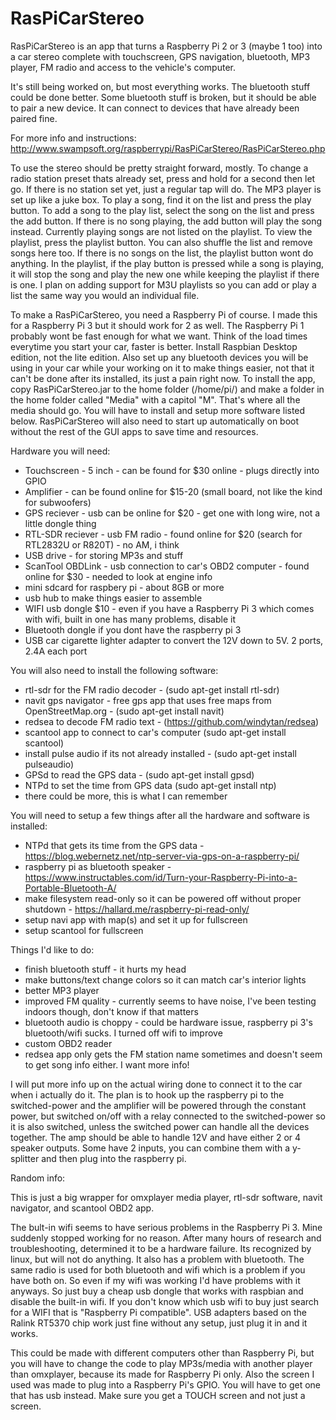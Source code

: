 # RasPiCarStereo
RasPiCarStereo is an app that turns a Raspberry Pi 2 or 3 (maybe 1 too) into a car stereo complete with touchscreen, GPS navigation, bluetooth, MP3 player, FM radio and access to the vehicle's computer.

It's still being worked on, but most everything works. The bluetooth stuff could be done better. Some bluetooth stuff is broken, but it should be able to pair a new device. It can connect to devices that have already been paired fine.

For more info and instructions:
http://www.swampsoft.org/raspberrypi/RasPiCarStereo/RasPiCarStereo.php

To use the stereo should be pretty straight forward, mostly. To change a radio station preset thats already set, press and hold for a second then let go. If there is no station set yet, just a regular tap will do. The MP3 player is set up like a juke box. To play a song, find it on the list and press the play button. To add a song to the play list, select the song on the list and press the add button. If there is no song playing, the add button will play the song instead. Currently playing songs are not listed on the playlist. To view the playlist, press the playlist button. You can also shuffle the list and remove songs here too. If there is no songs on the list, the playlist button wont do anything. In the playlist, if the play button is pressed while a song is playing, it will stop the song and play the new one while keeping the playlist if there is one. I plan on adding support for M3U playlists so you can add or play a list the same way you would an individual file.

To make a RasPiCarStereo, you need a Raspberry Pi of course. I made this for a Raspberry Pi 3 but it should work for 2 as well. The Raspberry Pi 1 probably wont be fast enough for what we want. Think of the load times everytime you start your car, faster is better. Install Raspbian Desktop edition, not the lite edition. Also set up any bluetooth devices you will be using in your car while your working on it to make things easier, not that it can't be done after its installed, its just a pain right now. To install the app, copy RasPiCarStereo.jar to the home folder (/home/pi/) and make a folder in the home folder called "Media" with a capitol "M". That's where all the media should go. You will have to install and setup more software listed below. RasPiCarStereo will also need to start up automatically on boot without the rest of the GUI apps to save time and resources.

Hardware you will need:

 - Touchscreen - 5 inch - can be found for $30 online - plugs directly into GPIO
 - Amplifier - can be found online for $15-20 (small board, not like the kind for subwoofers)
 - GPS reciever - usb can be online for $20 - get one with long wire, not a little dongle thing
 - RTL-SDR reciever - usb FM radio - found online for $20 (search for RTL2832U or R820T) - no AM, i think
 - USB drive - for storing MP3s and stuff
 - ScanTool OBDLink - usb connection to car's OBD2 computer - found online for $30 - needed to look at engine info
 - mini sdcard for raspbery pi - about 8GB or more
 - usb hub to make things easier to assemble
 - WIFI usb dongle $10 - even if you have a Raspberry Pi 3 which comes with wifi, built in one has many problems, disable it
 - Bluetooth dongle if you dont have the raspberry pi 3
 - USB car cigarette lighter adapter to convert the 12V down to 5V. 2 ports, 2.4A each port
 
You will also need to install the following software:
 
 - rtl-sdr for the FM radio decoder - (sudo apt-get install rtl-sdr)
 - navit gps navigator - free gps app that uses free maps from OpenStreetMap.org - (sudo apt-get install navit)
 - redsea to decode FM radio text - (https://github.com/windytan/redsea)
 - scantool app to connect to car's computer (sudo apt-get install scantool)
 - install pulse audio if its not already installed - (sudo apt-get install pulseaudio)
 - GPSd to read the GPS data - (sudo apt-get install gpsd)
 - NTPd to set the time from GPS data  (sudo apt-get install ntp)
 - there could be more, this is what I can remember

You will need to setup a few things after all the hardware and software is installed:

 - NTPd that gets its time from the GPS data - https://blog.webernetz.net/ntp-server-via-gps-on-a-raspberry-pi/
 - raspberry pi as bluetooth speaker - https://www.instructables.com/id/Turn-your-Raspberry-Pi-into-a-Portable-Bluetooth-A/
 - make filesystem read-only so it can be powered off without proper shutdown - https://hallard.me/raspberry-pi-read-only/
 - setup navi app with map(s) and set it up for fullscreen
 - setup scantool for fullscreen
 
Things I'd like to do:

 - finish bluetooth stuff - it hurts my head
 - make buttons/text change colors so it can match car's interior lights
 - better MP3 player
 - improved FM quality - currently seems to have noise, I've been testing indoors though, don't know if that matters
 - bluetooth audio is choppy - could be hardware issue, raspberry pi 3's bluetooth/wifi sucks. I turned off wifi to improve
 - custom OBD2 reader
 - redsea app only gets the FM station name sometimes and doesn't seem to get song info either. I want more info!
 
I will put more info up on the actual wiring done to connect it to the car when i actually do it. The plan is to hook up the  raspberry pi to the switched-power and the amplifier will be powered through the constant power, but switched on/off with a relay connected to the switched-power so it is also switched, unless the switched power can handle all the devices together. The amp should be able to handle 12V and have either 2 or 4 speaker outputs. Some have 2 inputs, you can combine them with a y-splitter and then plug into the raspberry pi.
 
Random info:

This is just a big wrapper for omxplayer media player, rtl-sdr software, navit navigator, and scantool OBD2 app.

The bult-in wifi seems to have serious problems in the Raspberry Pi 3. Mine suddenly stopped working for no reason. After many hours of research and troubleshooting, determined it to be a hardware failure. Its recognized by linux, but will not do anything. It also has a problem with bluetooth. The same radio is used for both bluetooth and wifi which is a problem if you have both on. So even if my wifi was working I'd have problems with it anyways. So just buy a cheap usb dongle that works with raspbian and disable the built-in wifi. If you don't know which usb wifi to buy just search for a WIFI that is "Raspberry Pi compatible". USB adapters based on the Ralink RT5370 chip work just fine without any setup, just plug it in and it works.

This could be made with different computers other than Raspberry Pi, but you will have to change the code to play MP3s/media with another player than omxplayer, because its made for Raspberry Pi only. Also the screen I used was made to plug into a Raspberry Pi's GPIO. You will have to get one that has usb instead. Make sure you get a TOUCH screen and not just a screen.
